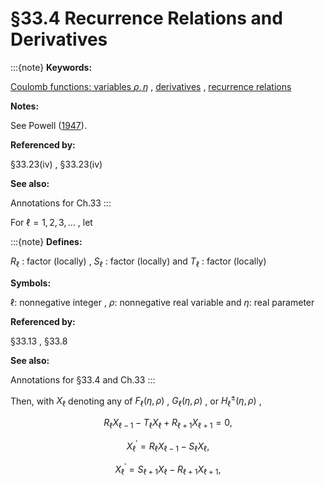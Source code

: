 # §33.4 Recurrence Relations and Derivatives

:::{note}
**Keywords:**

[Coulomb functions: variables $\rho,\eta$](http://dlmf.nist.gov/search/search?q=Coulomb%20functions%3A%20variables%20%CF%81%2C%CE%B7) , [derivatives](http://dlmf.nist.gov/search/search?q=derivatives) , [recurrence relations](http://dlmf.nist.gov/search/search?q=recurrence%20relations)

**Notes:**

See Powell ([1947](./bib/P.html#bib1896 "Recurrence formulas for Coulomb wave functions")).

**Referenced by:**

§33.23(iv) , §33.23(iv)

**See also:**

Annotations for Ch.33
:::

For $\ell=1,2,3,\dots$ , let

:::{note}
**Defines:**

$R_{\ell}$ : factor (locally) , $S_{\ell}$ : factor (locally) and $T_{\ell}$ : factor (locally)

**Symbols:**

$\ell$: nonnegative integer , $\rho$: nonnegative real variable and $\eta$: real parameter

**Referenced by:**

§33.13 , §33.8

**See also:**

Annotations for §33.4 and Ch.33
:::

Then, with $X_{\ell}$ denoting any of $F_{\ell}\left(\eta,\rho\right)$ , $G_{\ell}\left(\eta,\rho\right)$ , or ${H^{\pm}_{\ell}}\left(\eta,\rho\right)$ ,


<a id="E2"></a>
$$
R_{\ell}X_{\ell-1}-T_{\ell}X_{\ell}+R_{\ell+1}X_{\ell+1}=0, \tag{33.4.2}
$$


<a id="E3"></a>
$$
X_{\ell}^{\prime}=R_{\ell}X_{\ell-1}-S_{\ell}X_{\ell}, \tag{33.4.3}
$$


<a id="E4"></a>
$$
X_{\ell}^{\prime}=S_{\ell+1}X_{\ell}-R_{\ell+1}X_{\ell+1}, \tag{33.4.4}
$$
